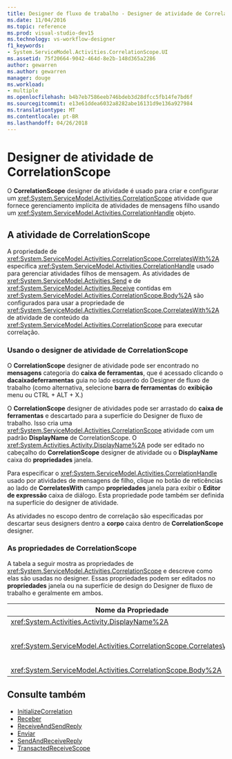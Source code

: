 ```yaml
---
title: Designer de fluxo de trabalho - Designer de atividade de CorrelationScope
ms.date: 11/04/2016
ms.topic: reference
ms.prod: visual-studio-dev15
ms.technology: vs-workflow-designer
f1_keywords:
- System.ServiceModel.Activities.CorrelationScope.UI
ms.assetid: 75f20664-9042-464d-8e2b-148d365a2286
author: gewarren
ms.author: gewarren
manager: douge
ms.workload:
- multiple
ms.openlocfilehash: b4b7eb7586eeb746bdeb3d28dfcc5fb14fe7bd6f
ms.sourcegitcommit: e13e61ddea6032a8282abe16131d9e136a927984
ms.translationtype: MT
ms.contentlocale: pt-BR
ms.lasthandoff: 04/26/2018
---
```

# <a name="correlationscope-activity-designer"></a>Designer de atividade de CorrelationScope

O **CorrelationScope** designer de atividade é usado para criar e configurar um <xref:System.ServiceModel.Activities.CorrelationScope> atividade que fornece gerenciamento implícita de atividades de mensagens filho usando um <xref:System.ServiceModel.Activities.CorrelationHandle> objeto.

## <a name="the-correlationscope-activity"></a>A atividade de CorrelationScope

A propriedade de <xref:System.ServiceModel.Activities.CorrelationScope.CorrelatesWith%2A> especifica <xref:System.ServiceModel.Activities.CorrelationHandle> usado para gerenciar atividades filhos de mensagem. As atividades de <xref:System.ServiceModel.Activities.Send> e de <xref:System.ServiceModel.Activities.Receive> contidas em <xref:System.ServiceModel.Activities.CorrelationScope.Body%2A> são configurados para usar a propriedade de <xref:System.ServiceModel.Activities.CorrelationScope.CorrelatesWith%2A> de atividade de conteúdo da <xref:System.ServiceModel.Activities.CorrelationScope> para executar correlação.

### <a name="using-the-correlationscope-activity-designer"></a>Usando o designer de atividade de CorrelationScope
 O **CorrelationScope** designer de atividade pode ser encontrado no **mensagens** categoria do **caixa de ferramentas**, que é acessado clicando o **dacaixadeferramentas** guia no lado esquerdo do Designer de fluxo de trabalho (como alternativa, selecione **barra de ferramentas** do **exibição** menu ou CTRL + ALT + X.)

 O **CorrelationScope** designer de atividades pode ser arrastado do **caixa de ferramentas** e descartado para a superfície do Designer de fluxo de trabalho. Isso cria uma <xref:System.ServiceModel.Activities.CorrelationScope> atividade com um padrão **DisplayName** de CorrelationScope. O <xref:System.Activities.Activity.DisplayName%2A> pode ser editado no cabeçalho do **CorrelationScope** designer de atividade ou o **DisplayName** caixa do **propriedades** janela.

 Para especificar o <xref:System.ServiceModel.Activities.CorrelationHandle> usado por atividades de mensagens de filho, clique no botão de reticências ao lado de **CorrelatesWith** campo **propriedades** janela para exibir o **Editor de expressão**  caixa de diálogo. Esta propriedade pode também ser definida na superfície do designer de atividade.

 As atividades no escopo dentro de correlação são especificadas por descartar seus designers dentro a **corpo** caixa dentro de **CorrelationScope** designer.

### <a name="the-correlationscope-properties"></a>As propriedades de CorrelationScope
 A tabela a seguir mostra as propriedades de <xref:System.ServiceModel.Activities.CorrelationScope> e descreve como elas são usadas no designer. Essas propriedades podem ser editados no **propriedades** janela ou na superfície de design do Designer de fluxo de trabalho e geralmente em ambos.

|Nome da Propriedade|Necessária|Uso|
|-------------------|--------------|-----------|
|<xref:System.Activities.Activity.DisplayName%2A>|False|O nome amigável opcional de atividade de <xref:System.ServiceModel.Activities.InitializeCorrelation> .|
|<xref:System.ServiceModel.Activities.CorrelationScope.CorrelatesWith%2A>|False|Especifica <xref:System.ServiceModel.Activities.CorrelationHandle> usado para gerenciar atividades filhos de mensagem. Se você não definir essa propriedade, <xref:System.ServiceModel.Activities.CorrelationScope><xref:System.ServiceModel.Activities.CorrelationHandle> implícito cria automaticamente.|
|<xref:System.ServiceModel.Activities.CorrelationScope.Body%2A>|False|Especifica as atividades no escopo de correlação.|

## <a name="see-also"></a>Consulte também

- [InitializeCorrelation](../workflow-designer/initializecorrelation-activity-designer.md)
- [Receber](../workflow-designer/receive-activity-designer.md)
- [ReceiveAndSendReply](../workflow-designer/receiveandsendreply-template-designer.md)
- [Enviar](../workflow-designer/send-activity-designer.md)
- [SendAndReceiveReply](../workflow-designer/sendandreceivereply-template-designer.md)
- [TransactedReceiveScope](../workflow-designer/transactedreceivescope-activity-designer.md)
